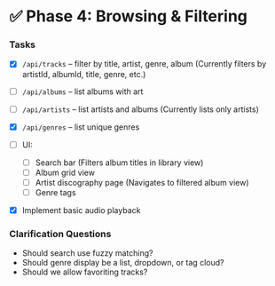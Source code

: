 # ✅ Phase 4: Browsing & Filtering

### Tasks

* [x] `/api/tracks` – filter by title, artist, genre, album (Currently filters by artistId, albumId, title, genre, etc.)
* [ ] `/api/albums` – list albums with art
* [ ] `/api/artists` – list artists and albums (Currently lists only artists)
* [x] `/api/genres` – list unique genres
* [ ] UI:

  * [ ] Search bar (Filters album titles in library view)
  * [ ] Album grid view
  * [ ] Artist discography page (Navigates to filtered album view)
  * [ ] Genre tags
* [x] Implement basic audio playback

### Clarification Questions

* Should search use fuzzy matching?
* Should genre display be a list, dropdown, or tag cloud?
* Should we allow favoriting tracks?

